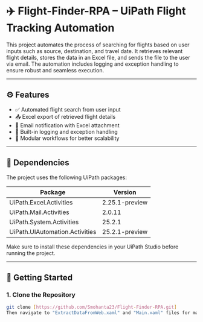 # ✈️ Flight-Finder-RPA – UiPath Flight Tracking Automation

This project automates the process of searching for flights based on user inputs such as source, destination, and travel date. It retrieves relevant flight details, stores the data in an Excel file, and sends the file to the user via email. The automation includes logging and exception handling to ensure robust and seamless execution.

---

## ⚙️ Features

- ✅ Automated flight search from user input
- 📤 Excel export of retrieved flight details
- 📧 Email notification with Excel attachment
- 🧠 Built-in logging and exception handling
- 🧩 Modular workflows for better scalability

---

## 🧰 Dependencies

The project uses the following UiPath packages:

| Package                      | Version          |
|-----------------------------|------------------|
| UiPath.Excel.Activities     | 2.25.1-preview   |
| UiPath.Mail.Activities      | 2.0.11           |
| UiPath.System.Activities    | 25.2.1           |
| UiPath.UIAutomation.Activities | 25.2.1-preview |

Make sure to install these dependencies in your UiPath Studio before running the project.

---

## 🚀 Getting Started

### 1. Clone the Repository
```bash
git clone [https://github.com/Smohanta23/Flight-Finder-RPA.git]
Then navigate to "ExtractDataFromWeb.xaml" and "Main.xaml" files for main workflow sequences.
